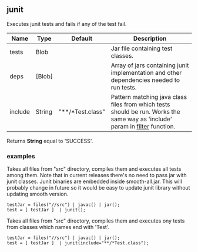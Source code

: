 ## junit

Executes junit tests and fails if any of the test fail.

 | Name | Type | Default | Description |
 | ---- | ---- | ------- | ----------- |
 | tests | Blob |   | Jar file containing test classes. |
 | deps | [Blob] |   | Array of jars containing junit implementation and other dependencies needed to run tests. |
 | include | String | "**/*Test.class" | Pattern matching java class files from which tests should be run. Works the same way as 'include' param in [filter](filter.md) function. |

Returns __String__ equal to 'SUCCESS'.

### examples

Takes all files from "src" directory, compiles them and executes all tests
among them.
Note that in current releases there's no need to pass jar with junit classes.
Junit binaries are embedded inside smooth-all.jar.
This will probably change in future so it would be easy to update junit
 library without updating smooth version.

```
testJar = files("//src") | javac() | jar();
test = [ testJar ]  | junit();
```

Takes all files from "src" directory, compiles them and executes ony tests from classes which names end with 'Test'.

```
testJar = files("//src") | javac() | jar();
test = [ testJar ]  | junit(include="**/*Test.class");
```
